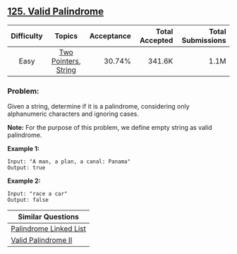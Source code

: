 ## [125. Valid Palindrome](https://leetcode.com/problems/valid-palindrome/)

| Difficulty | Topics | Acceptance | Total Accepted | Total Submissions |
| :-: | :-: | --: | --: | --: |
| Easy | [Two Pointers](https://leetcode.com/tag/two-pointers/), [String](https://leetcode.com/tag/string/) | 30.74% | 341.6K | 1.1M |

### Problem:

Given a string, determine if it is a palindrome, considering only alphanumeric characters and ignoring cases.

**Note:** For the purpose of this problem, we define empty string as valid palindrome.

**Example 1:**

```
Input: "A man, a plan, a canal: Panama"
Output: true
```

**Example 2:**

```
Input: "race a car"
Output: false
```

| Similar Questions |
| --- |
| [Palindrome Linked List](https://leetcode.com/problems/palindrome-linked-list/) |
| [Valid Palindrome II](https://leetcode.com/problems/valid-palindrome-ii/) |
